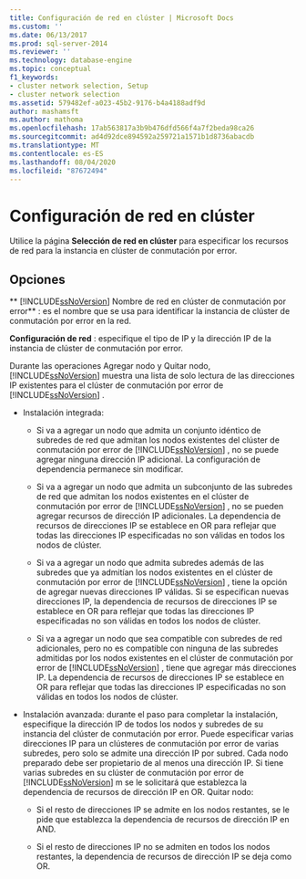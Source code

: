 ```yaml
---
title: Configuración de red en clúster | Microsoft Docs
ms.custom: ''
ms.date: 06/13/2017
ms.prod: sql-server-2014
ms.reviewer: ''
ms.technology: database-engine
ms.topic: conceptual
f1_keywords:
- cluster network selection, Setup
- cluster network selection
ms.assetid: 579482ef-a023-45b2-9176-b4a4188adf9d
author: mashamsft
ms.author: mathoma
ms.openlocfilehash: 17ab563817a3b9b476dfd566f4a7f2beda98ca26
ms.sourcegitcommit: ad4d92dce894592a259721a1571b1d8736abacdb
ms.translationtype: MT
ms.contentlocale: es-ES
ms.lasthandoff: 08/04/2020
ms.locfileid: "87672494"
---
```

# <a name="cluster-network-configuration"></a>Configuración de red en clúster
  Utilice la página **Selección de red en clúster** para especificar los recursos de red para la instancia en clúster de conmutación por error.  
  
## <a name="options"></a>Opciones  
 ** [!INCLUDE[ssNoVersion](../../includes/ssnoversion-md.md)] Nombre de red en clúster de conmutación por error** : es el nombre que se usa para identificar la instancia de clúster de conmutación por error en la red.  
  
 **Configuración de red** : especifique el tipo de IP y la dirección IP de la instancia de clúster de conmutación por error.  
  
 Durante las operaciones Agregar nodo y Quitar nodo, [!INCLUDE[ssNoVersion](../../includes/ssnoversion-md.md)] muestra una lista de solo lectura de las direcciones IP existentes para el clúster de conmutación por error de [!INCLUDE[ssNoVersion](../../includes/ssnoversion-md.md)] .  
  
-   Instalación integrada:  
  
    -   Si va a agregar un nodo que admita un conjunto idéntico de subredes de red que admitan los nodos existentes del clúster de conmutación por error de [!INCLUDE[ssNoVersion](../../includes/ssnoversion-md.md)] , no se puede agregar ninguna dirección IP adicional. La configuración de dependencia permanece sin modificar.  
  
    -   Si va a agregar un nodo que admita un subconjunto de las subredes de red que admitan los nodos existentes en el clúster de conmutación por error de [!INCLUDE[ssNoVersion](../../includes/ssnoversion-md.md)] , no se pueden agregar recursos de dirección IP adicionales. La dependencia de recursos de direcciones IP se establece en OR para reflejar que todas las direcciones IP especificadas no son válidas en todos los nodos de clúster.  
  
    -   Si va a agregar un nodo que admita subredes además de las subredes que ya admitían los nodos existentes en el clúster de conmutación por error de [!INCLUDE[ssNoVersion](../../includes/ssnoversion-md.md)] , tiene la opción de agregar nuevas direcciones IP válidas. Si se especifican nuevas direcciones IP, la dependencia de recursos de direcciones IP se establece en OR para reflejar que todas las direcciones IP especificadas no son válidas en todos los nodos de clúster.  
  
    -   Si va a agregar un nodo que sea compatible con subredes de red adicionales, pero no es compatible con ninguna de las subredes admitidas por los nodos existentes en el clúster de conmutación por error de [!INCLUDE[ssNoVersion](../../includes/ssnoversion-md.md)] , tiene que agregar más direcciones IP. La dependencia de recursos de direcciones IP se establece en OR para reflejar que todas las direcciones IP especificadas no son válidas en todos los nodos de clúster.  
  
-   Instalación avanzada: durante el paso para completar la instalación, especifique la dirección IP de todos los nodos y subredes de su instancia del clúster de conmutación por error. Puede especificar varias direcciones IP para un clústeres de conmutación por error de varias subredes, pero solo se admite una dirección IP por subred. Cada nodo preparado debe ser propietario de al menos una dirección IP. Si tiene varias subredes en su clúster de conmutación por error de [!INCLUDE[ssNoVersion](../../includes/ssnoversion-md.md)] m se le solicitará que establezca la dependencia de recursos de dirección IP en OR. Quitar nodo:  
  
    -   Si el resto de direcciones IP se admite en los nodos restantes, se le pide que establezca la dependencia de recursos de dirección IP en AND.  
  
    -   Si el resto de direcciones IP no se admiten en todos los nodos restantes, la dependencia de recursos de dirección IP se deja como OR.  
  
  
